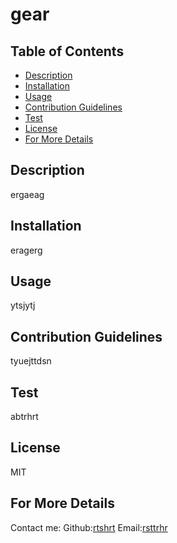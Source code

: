 
  # gear

  ## Table of Contents
  * [Description](#description)
  * [Installation](#installation)
  * [Usage](#usage)
  * [Contribution Guidelines](#contribution)
  * [Test](#test)
  * [License](#license)
  * [For More Details](#questions)
  ## Description
  ergaeag
  ## Installation 
  eragerg
  ## Usage 
  ytsjytj
  ## Contribution Guidelines
  tyuejttdsn
  ## Test
  abtrhrt
  ## License
  MIT
  ## For More Details
  Contact me:
  Github:[rtshrt](https://github.com/KeeveRW11)
  Email:[rsttrhr](keevewhyte+github@gmail.com)

